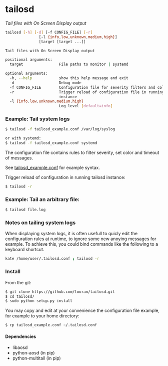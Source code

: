 tailosd
=======

*Tail files with On Screen Display output*

```bash
tailosd [-h] [-d] [-f CONFIG_FILE] [-r]
               [-l {info,low,unknown,medium,high}]
               [target [target ...]]

Tail files with On Screen Display output

positional arguments:
  target                File paths to monitor | systemd

optional arguments:
  -h, --help            show this help message and exit
  -d                    Debug mode
  -f CONFIG_FILE        Configuration file for severity filters and colors
  -r                    Trigger reload of configuration file in running
                        instance
  -l {info,low,unknown,medium,high}
                        Log level [default=info]
```

### Example: Tail system logs

```bash
$ tailosd -f tailosd_example.conf /var/log/syslog

or with systemd:
$ tailosd -f tailosd_example.conf systemd
```

The configuration file contains rules to filter severity, set color and timeout of messages.

See [tailosd_example.conf](tailosd_example.conf) for example syntax.

Trigger reload of configuration in running tailosd instance:
```bash
$ tailosd -r
```

### Example: Tail an arbitrary file:

```bash
$ tailosd file.log
```

### Notes on tailing system logs

When displaying system logs, it is often usefull to quicly edit the configuration rules at runtime, to ignore some new anoying messages for example. To achieve this, you could bind commands like the following to a keyboard shortcut.
```bash
kate /home/user/.tailosd.conf ; tailosd -r
```

### Install

From the git:

```bash
$ git clone https://github.com/looran/tailosd.git
$ cd tailosd/
$ sudo python setup.py install
```

You may copy and edit at your convenience the configuration file example, for example to your home directory:

```bash
$ cp tailosd_example.conf ~/.tailosd.conf
```

#### Dependencies

* libaosd
* python-aosd (in pip)
* python-multitail (in pip)

